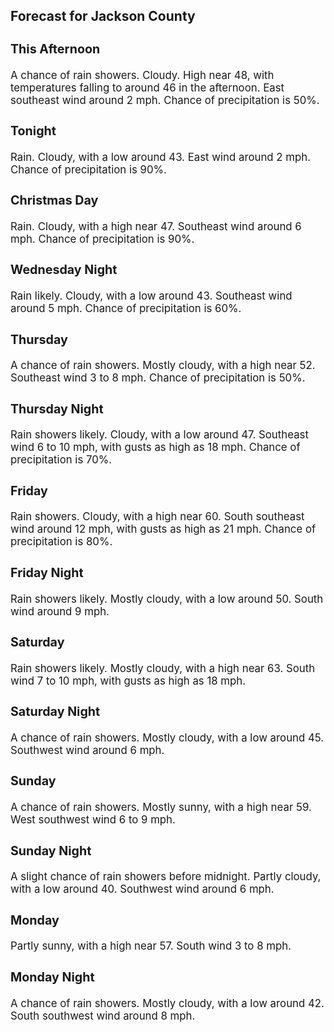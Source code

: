 <div>
   <h2>Forecast for Jackson County</h2>
   <p>
      <div style="font-size:120%">
         <h3>This Afternoon</h3>A chance of rain showers. Cloudy. High near 48, with temperatures falling to around 46 in the afternoon. East southeast wind
         around 2 mph. Chance of precipitation is 50%.<br></div>
   </p>
   <p>
      <div style="font-size:120%">
         <h3>Tonight</h3>Rain. Cloudy, with a low around 43. East wind around 2 mph. Chance of precipitation is 90%.<br></div>
   </p>
   <p>
      <div style="font-size:120%">
         <h3>Christmas Day</h3>Rain. Cloudy, with a high near 47. Southeast wind around 6 mph. Chance of precipitation is 90%.<br></div>
   </p>
   <p>
      <div style="font-size:120%">
         <h3>Wednesday Night</h3>Rain likely. Cloudy, with a low around 43. Southeast wind around 5 mph. Chance of precipitation is 60%.<br></div>
   </p>
   <p>
      <div style="font-size:120%">
         <h3>Thursday</h3>A chance of rain showers. Mostly cloudy, with a high near 52. Southeast wind 3 to 8 mph. Chance of precipitation is 50%.<br></div>
   </p>
   <p>
      <div style="font-size:120%">
         <h3>Thursday Night</h3>Rain showers likely. Cloudy, with a low around 47. Southeast wind 6 to 10 mph, with gusts as high as 18 mph. Chance of precipitation
         is 70%.<br></div>
   </p>
   <p>
      <div style="font-size:120%">
         <h3>Friday</h3>Rain showers. Cloudy, with a high near 60. South southeast wind around 12 mph, with gusts as high as 21 mph. Chance of precipitation
         is 80%.<br></div>
   </p>
   <p>
      <div style="font-size:120%">
         <h3>Friday Night</h3>Rain showers likely. Mostly cloudy, with a low around 50. South wind around 9 mph.<br></div>
   </p>
   <p>
      <div style="font-size:120%">
         <h3>Saturday</h3>Rain showers likely. Mostly cloudy, with a high near 63. South wind 7 to 10 mph, with gusts as high as 18 mph.<br></div>
   </p>
   <p>
      <div style="font-size:120%">
         <h3>Saturday Night</h3>A chance of rain showers. Mostly cloudy, with a low around 45. Southwest wind around 6 mph.<br></div>
   </p>
   <p>
      <div style="font-size:120%">
         <h3>Sunday</h3>A chance of rain showers. Mostly sunny, with a high near 59. West southwest wind 6 to 9 mph.<br></div>
   </p>
   <p>
      <div style="font-size:120%">
         <h3>Sunday Night</h3>A slight chance of rain showers before midnight. Partly cloudy, with a low around 40. Southwest wind around 6 mph.<br></div>
   </p>
   <p>
      <div style="font-size:120%">
         <h3>Monday</h3>Partly sunny, with a high near 57. South wind 3 to 8 mph.<br></div>
   </p>
   <p>
      <div style="font-size:120%">
         <h3>Monday Night</h3>A chance of rain showers. Mostly cloudy, with a low around 42. South southwest wind around 8 mph.<br></div>
   </p>
</div>